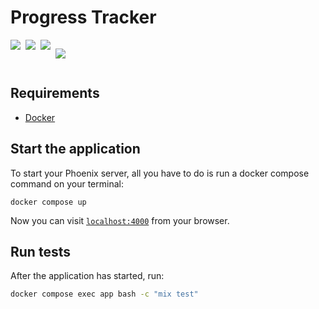 # Progress Tracker

<div style="display: flex; gap: .5rem;">
  <a href="https://docs.docker.com/">
    <img src="https://img.shields.io/badge/docker-blue?style=for-the-badge&logo=docker&logoColor=white"/>
  </a>
  <a href="https://elixir-lang.org/">
    <img src="https://img.shields.io/badge/elixir-purple?style=for-the-badge&logo=elixir&logoColor=white"/>
  </a>
  <a href="https://www.postgresql.org/docs/">
    <img src="https://img.shields.io/badge/postgres-%23316192.svg?style=for-the-badge&logo=postgresql&logoColor=white">
  </a>
  <p>
    <img src="https://img.shields.io/static/v1?label=STATUS&message=EM%20DESENVOLVIMENTO&color=RED&style=for-the-badge"/>
  </p>
</div>

## Requirements
  - [Docker](https://www.docker.com)

## Start the application
To start your Phoenix server, all you have to do is run a docker compose command on your terminal:

```
docker compose up
```

Now you can visit [`localhost:4000`](http://localhost:4000) from your browser.

## Run tests
After the application has started, run:

```bash
docker compose exec app bash -c "mix test"
```
